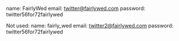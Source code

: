 name: FairlyWed
email: twitter@fairlywed.com
password: twitter56for72fairlywed


Not used:
name: fairly_wed
email: twitter2@fairlywed.com
password: twitter56for72fairlywed